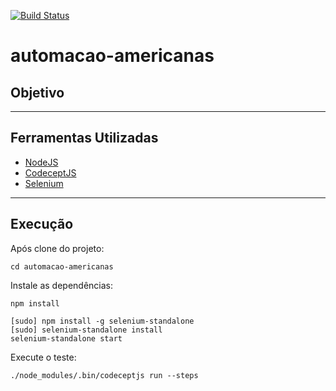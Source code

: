 [![Build Status](https://travis-ci.org/aroldoxleite/automacao-americanas.svg?branch=master)](https://travis-ci.org/aroldoxleite/automacao-americanas)
# automacao-americanas

## Objetivo

---

## Ferramentas Utilizadas

- [NodeJS](http://nodejs.org/)
- [CodeceptJS](http://codecept.io/)
- [Selenium](http://www.seleniumhq.org/)

---

## Execução
Após clone do projeto:
```shell
cd automacao-americanas
```

Instale as dependências:
```shell
npm install

[sudo] npm install -g selenium-standalone
[sudo] selenium-standalone install
selenium-standalone start
```

Execute o teste:
```shell
./node_modules/.bin/codeceptjs run --steps
```
